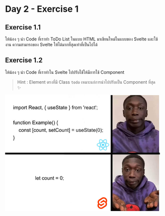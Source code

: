 # Day 2 - Exercise 1

## Exercise 1.1

ให้น้อง ๆ นำ Code ที่เราทำ ToDo List ในแบบ HTML มาเขียนใหม่ในแบบของ Svelte และใช้งาน ความสามารถของ Svelte ให้ได้มากที่สุดเท่าที่เป็นไปได้

## Exercise 1.2

ให้น้อง ๆ นำ Code ที่เราทำใน Svelte ไปปรับใช้ให้มีการใช้ Component 

> Hint : Element ตรงที่มี Class `todo` เหมาะแก่การนำไปปรับเป็น Component ที่สุด ✨

![กำลังใจอีกรอบ ✌️](doc/1.1.jpeg)
